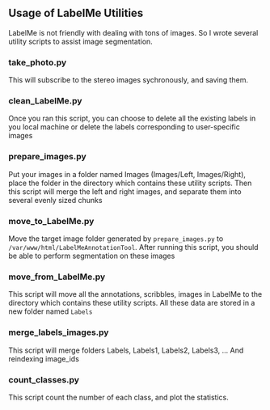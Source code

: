 ## Usage of LabelMe Utilities

LabelMe is not friendly with dealing with tons of images. So I wrote several utility scripts to assist image segmentation.

### take_photo.py
This will subscribe to the stereo images sychronously, and saving them.

### clean_LabelMe.py
Once you ran this script, you can choose to delete all the existing labels in you local machine or delete the labels corresponding to user-specific images

### prepare_images.py
Put your images in a folder named Images (Images/Left, Images/Right), place the folder in the directory which contains these utility scripts. Then this script will merge the left and right images, and separate them into several evenly sized chunks

### move_to_LabelMe.py
Move the target image folder generated by `prepare_images.py` to `/var/www/html/LabelMeAnnotationTool`. After running this script, you should be able to perform segmentation on these images

### move_from_LabelMe.py
This script will move all the annotations, scribbles, images in LabelMe to the directory which contains these utility scripts. All these data are stored in a new folder named `Labels`

### merge_labels_images.py
This script will merge folders Labels, Labels1, Labels2, Labels3, ...
And reindexing image_ids

### count_classes.py
This script count the number of each class, and plot the statistics.


